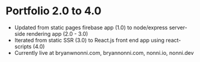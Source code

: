 # Portfolio 2.0 to 4.0
- Updated from static pages firebase app (1.0) to node/express server-side rendering app (2.0 - 3.0)
- Iterated from static SSR (3.0) to React.js front end app using react-scripts (4.0)
- Currently live at bryanwnonni.com, bryannonni.com, nonni.io, nonni.dev
